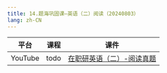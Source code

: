```yaml
---
title: 14.题海巩固课—英语（二）阅读（20240803）
lang: zh-CN
---
```



| 平台       | 课程                                                                                                                                    | 课件                                                                                                                                                                                                                                    |
|----------|---------------------------------------------------------------------------------------------------------------------------------------|---------------------------------------------------------------------------------------------------------------------------------------------------------------------------------------------------------------------------------------|
| YouTube  | todo                                                                                                                                  | [在职研英语（二）-阅读真题](../../public/english/%E8%8B%B1%E8%AF%AD%E4%BA%8C-%E6%AD%A3%E5%BC%8F%E8%AF%BE/pdf/%E5%9C%A8%E8%81%8C%E7%A0%94%E8%8B%B1%E8%AF%AD%EF%BC%88%E4%BA%8C%EF%BC%89%E2%80%94%E2%80%94%E9%98%85%E8%AF%BB%E7%9C%9F%E9%A2%981.pdf) |






